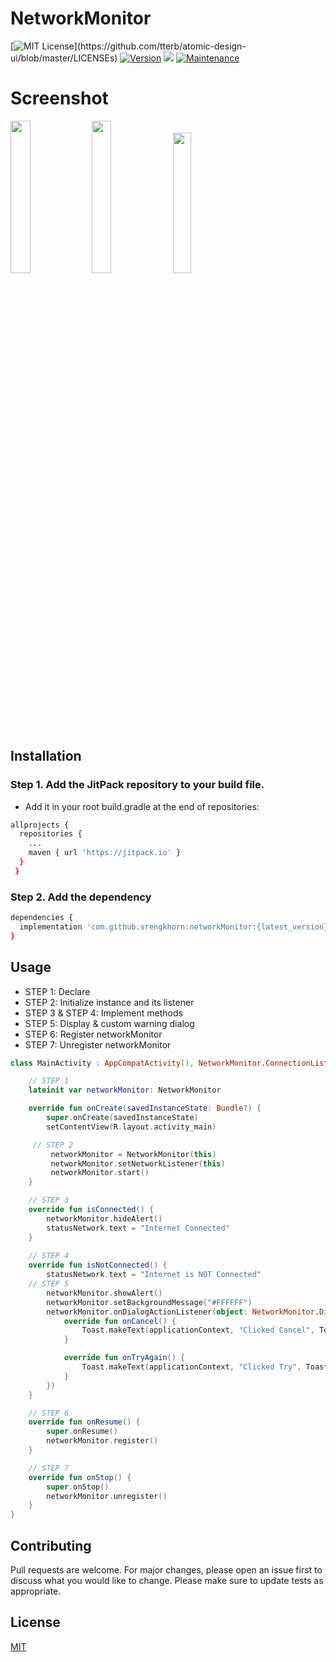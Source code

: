 # NetworkMonitor

[![MIT License](https://img.shields.io/apm/l/atomic-design-ui.svg?)](https://github.com/tterb/atomic-design-ui/blob/master/LICENSEs) [![Version](https://badge.fury.io/gh/tterb%2FHyde.svg)](https://badge.fury.io/gh/tterb%2FHyde) [![](https://jitpack.io/v/srengkhorn/networkMonitor.svg)](https://jitpack.io/#srengkhorn/networkMonitor) [![Maintenance](https://img.shields.io/badge/Maintained%3F-yes-green.svg)](https://GitHub.com/Naereen/StrapDown.js/graphs/commit-activity)

# Screenshot
<img src="https://techkh.com/wp-content/uploads/2020/07/demo_01.png" width="25%"> <img src="https://techkh.com/wp-content/uploads/2020/07/demo_02.png" width="25%"> <img src="https://media0.giphy.com/media/KZSSxGymfQgQWPEAu6/giphy.gif" width="24%">

## Installation
### Step 1. Add the JitPack repository to your build file. 
- Add it in your root build.gradle at the end of repositories:

```bash
allprojects {
  repositories {
    ...
    maven { url 'https://jitpack.io' }
  }
 }
```
### Step 2. Add the dependency

```bash
dependencies {
  implementation 'com.github.srengkhorn:networkMonitor:{latest_version}'
}
```
## Usage
- STEP 1: Declare
- STEP 2: Initialize instance and its listener
- STEP 3 & STEP 4: Implement methods
- STEP 5: Display & custom warning dialog
- STEP 6: Register networkMonitor
- STEP 7: Unregister networkMonitor
```kotlin
class MainActivity : AppCompatActivity(), NetworkMonitor.ConnectionListener {

    // STEP 1
    lateinit var networkMonitor: NetworkMonitor

    override fun onCreate(savedInstanceState: Bundle?) {
        super.onCreate(savedInstanceState)
        setContentView(R.layout.activity_main)

	 // STEP 2
         networkMonitor = NetworkMonitor(this)
         networkMonitor.setNetworkListener(this)
         networkMonitor.start()
    }

    // STEP 3
    override fun isConnected() {
        networkMonitor.hideAlert()
        statusNetwork.text = "Internet Connected"
    }
    
    // STEP 4
    override fun isNotConnected() {
        statusNetwork.text = "Internet is NOT Connected"
	// STEP 5
        networkMonitor.showAlert()
        networkMonitor.setBackgroundMessage("#FFFFFF")
        networkMonitor.onDialogActionListener(object: NetworkMonitor.DialogListener{
            override fun onCancel() {
                Toast.makeText(applicationContext, "Clicked Cancel", Toast.LENGTH_SHORT).show()
            }

            override fun onTryAgain() {
                Toast.makeText(applicationContext, "Clicked Try", Toast.LENGTH_SHORT).show()
            }
        })
    }

    // STEP 6
    override fun onResume() {
        super.onResume()
        networkMonitor.register()
    }

    // STEP 7
    override fun onStop() {
        super.onStop()
        networkMonitor.unregister()
    }
}
```
## Contributing
Pull requests are welcome. For major changes, please open an issue first to discuss what you would like to change.
Please make sure to update tests as appropriate.
## License
[MIT](https://choosealicense.com/licenses/mit/)
